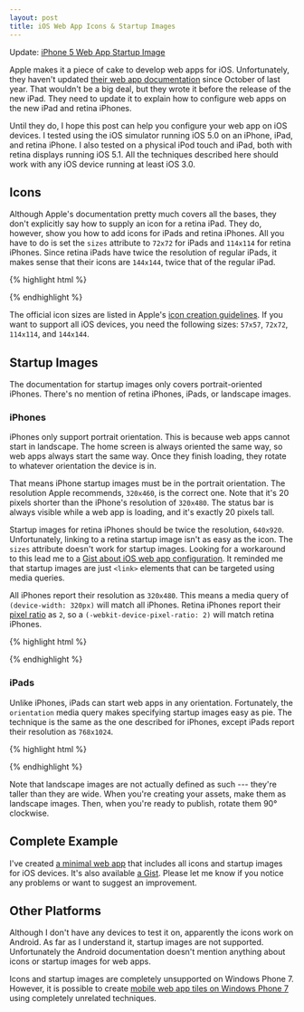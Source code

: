 ```yaml
---
layout: post
title: iOS Web App Icons & Startup Images
---
```


<aside>Update: <a href="/2012/09/20/iphone-5-web-app-startup-image/">iPhone 5 Web App Startup Image</a></aside>

Apple makes it a piece of cake to develop web apps for iOS.
Unfortunately, they haven't updated [their web app documentation][1]
since October of last year. That wouldn't be a big deal, but they
wrote it before the release of the new iPad. They need to update
it to explain how to configure web apps on the new iPad and
retina iPhones.

Until they do, I hope this post can help you configure your web app
on iOS devices. I tested using the iOS simulator running iOS 5.0
on an iPhone, iPad, and retina iPhone. I also tested on a physical
iPod touch and iPad, both with retina displays running iOS 5.1. All
the techniques described here should work with any iOS device running
at least iOS 3.0.

## Icons

Although Apple's documentation pretty much covers all the bases,
they don't explicitly say how to supply an icon for a retina iPad.
They do, however, show you how to add icons for iPads and retina
iPhones. All you have to do is set the `sizes` attribute to `72x72`
for iPads and `114x114` for retina iPhones. Since retina iPads have
twice the resolution of regular iPads, it makes sense that their
icons are `144x144`, twice that of the regular iPad.

{% highlight html %}
<!-- iPad (Retina) -->
<link rel="apple-touch-icon"
      sizes="144x144"
      href="apple-touch-icon-144x144.png">
{% endhighlight %}

The official icon sizes are listed in Apple's [icon creation
guidelines][2]. If you want to support all iOS devices, you need
the following sizes: `57x57`, `72x72`, `114x114`, and `144x144`.

## Startup Images

The documentation for startup images only covers portrait-oriented
iPhones. There's no mention of retina iPhones, iPads, or landscape
images.

### iPhones

iPhones only support portrait orientation. This is because web apps
cannot start in landscape. The home screen is always oriented the
same way, so web apps always start the same way. Once they finish
loading, they rotate to whatever orientation the device is in.

That means iPhone startup images must be in the portrait orientation.
The resolution Apple recommends, `320x460`, is the correct one.
Note that it's 20 pixels shorter than the iPhone's resolution of
`320x480`. The status bar is always visible while a web app is
loading, and it's exactly 20 pixels tall.

Startup images for retina iPhones should be twice the resolution,
`640x920`. Unfortunately, linking to a retina startup image isn't
as easy as the icon. The `sizes` attribute doesn't work for startup
images. Looking for a workaround to this lead me to a [Gist about
iOS web app configuration][3]. It reminded me that startup images
are just `<link>` elements that can be targeted using media queries.

All iPhones report their resolution as `320x480`. This means a media
query of `(device-width: 320px)` will match all iPhones. Retina
iPhones report their [pixel ratio][4] as `2`, so a
`(-webkit-device-pixel-ratio: 2)` will match retina iPhones.

{% highlight html %}
<!-- iPhone -->
<link rel="apple-touch-startup-image"
      media="(device-width: 320px)"
      href="apple-touch-startup-image-320x460.png">
<!-- iPhone (Retina) -->
<link rel="apple-touch-startup-image"
      media="(device-width: 320px)
         and (-webkit-device-pixel-ratio: 2)"
      href="apple-touch-startup-image-640x920.png">
{% endhighlight %}

### iPads

Unlike iPhones, iPads can start web apps in any orientation.
Fortunately, the `orientation` media query makes specifying startup
images easy as pie. The technique is the same as the one described
for iPhones, except iPads report their resolution as `768x1024`.

{% highlight html %}
<!-- iPad (portrait) -->
<link rel="apple-touch-startup-image"
      media="(device-width: 768px)
         and (orientation: portrait)"
      href="apple-touch-startup-image-768x1004.png">
<!-- iPad (landscape) -->
<link rel="apple-touch-startup-image"
      media="(device-width: 768px)
         and (orientation: landscape)"
      href="apple-touch-startup-image-748x1024.png">
<!-- iPad (Retina, portrait) -->
<link rel="apple-touch-startup-image"
      media="(device-width: 768px)
         and (orientation: portrait)
         and (-webkit-device-pixel-ratio: 2)"
      href="apple-touch-startup-image-1536x2008.png">
<!-- iPad (Retina, landscape) -->
<link rel="apple-touch-startup-image"
      media="(device-width: 768px)
         and (orientation: landscape)
         and (-webkit-device-pixel-ratio: 2)"
      href="apple-touch-startup-image-1496x2048.png">
{% endhighlight %}

Note that landscape images are not actually defined as such ---
they're taller than they are wide. When you're creating your assets,
make them as landscape images. Then, when you're ready to publish,
rotate them 90° clockwise.

## Complete Example

I've created [a minimal web app][5] that includes all icons and
startup images for iOS devices. It's also available [a Gist][6].
Please let me know if you notice any problems or want to suggest
an improvement.

## Other Platforms

Although I don't have any devices to test it on, apparently the
icons work on Android. As far as I understand it, startup images
are not supported. Unfortunately the Android documentation doesn't
mention anything about icons or startup images for web apps.

Icons and startup images are completely unsupported on Windows Phone
7. However, it is possible to create [mobile web app tiles on Windows
Phone 7][7] using completely unrelated techniques.

[1]: http://developer.apple.com/library/ios/#DOCUMENTATION/AppleApplications/Reference/SafariWebContent/ConfiguringWebApplications/ConfiguringWebApplications.html
[2]: http://developer.apple.com/library/ios/#DOCUMENTATION/UserExperience/Conceptual/MobileHIG/IconsImages/IconsImages.html%23//apple_ref/doc/uid/TP40006556-CH14
[3]: https://gist.github.com/jdaihl/472519
[4]: https://developer.mozilla.org/en-US/docs/CSS/Media_queries#-moz-device-pixel-ratio
[5]: /static/pages/2012-03-27-web-app.html
[6]: https://gist.github.com/tfausak/2222823
[7]: /2012/02/03/windows-phone-7-web-page-tiles/
